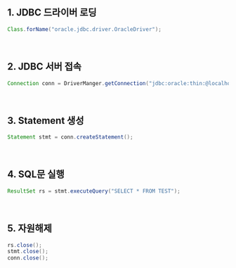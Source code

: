 <!-- --- --><!-- title: 사용 --><!-- updated: 2023-01-06 07:38:58Z --><!-- created: 2022-12-23 06:37:00Z --><!-- latitude: 37.24108640 --><!-- longitude: 127.17755370 --><!-- altitude: 0.0000 --><!-- --- -->## 1. JDBC 드라이버 로딩```javaClass.forName("oracle.jdbc.driver.OracleDriver");```<br>## 2. JDBC 서버 접속```javaConnection conn = DriverManger.getConnection("jdbc:oracle:thin:@localhost:1521:xe", "id", "password");```<br>## 3. Statement 생성```javaStatement stmt = conn.createStatement();```<br>## 4. SQL문 실행```javaResultSet rs = stmt.executeQuery("SELECT * FROM TEST");```<br>## 5. 자원해제```javars.close();stmt.close();conn.close();```